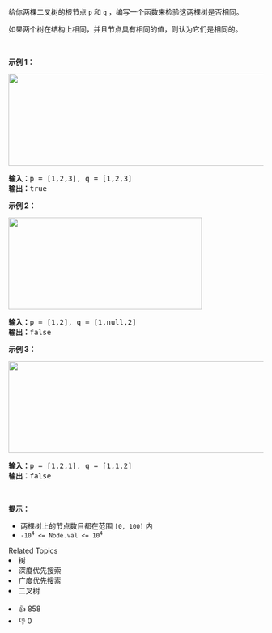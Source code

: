 <p>给你两棵二叉树的根节点 <code>p</code> 和 <code>q</code> ，编写一个函数来检验这两棵树是否相同。</p>

<p>如果两个树在结构上相同，并且节点具有相同的值，则认为它们是相同的。</p>

<p> </p>

<p><strong>示例 1：</strong></p>
<img alt="" src="https://assets.leetcode.com/uploads/2020/12/20/ex1.jpg" style="width: 622px; height: 182px;" />
<pre>
<strong>输入：</strong>p = [1,2,3], q = [1,2,3]
<strong>输出：</strong>true
</pre>

<p><strong>示例 2：</strong></p>
<img alt="" src="https://assets.leetcode.com/uploads/2020/12/20/ex2.jpg" style="width: 382px; height: 182px;" />
<pre>
<strong>输入：</strong>p = [1,2], q = [1,null,2]
<strong>输出：</strong>false
</pre>

<p><strong>示例 3：</strong></p>
<img alt="" src="https://assets.leetcode.com/uploads/2020/12/20/ex3.jpg" style="width: 622px; height: 182px;" />
<pre>
<strong>输入：</strong>p = [1,2,1], q = [1,1,2]
<strong>输出：</strong>false
</pre>

<p> </p>

<p><strong>提示：</strong></p>

<ul>
	<li>两棵树上的节点数目都在范围 <code>[0, 100]</code> 内</li>
	<li><code>-10<sup>4</sup> <= Node.val <= 10<sup>4</sup></code></li>
</ul>
<div><div>Related Topics</div><div><li>树</li><li>深度优先搜索</li><li>广度优先搜索</li><li>二叉树</li></div></div><br><div><li>👍 858</li><li>👎 0</li></div>